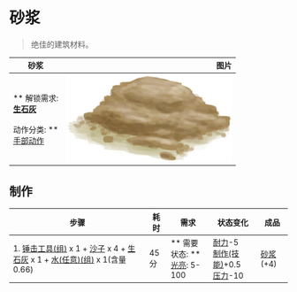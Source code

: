 # 砂浆  
> 绝佳的建筑材料。  
  
  砂浆  |   图片   
 ----  |  ----:   
 ** 解锁需求: **<br>[生石灰](Quicklime.md)<br><br>** 动作分类: **<br>[手部动作](HandAction.md)  |  <img decoding="async" src="Sprite/Mortar.png" href="a.md" style="max-width:300px;max-height:300px;">   
  
## 制作  
步骤  |  耗时  |  需求  |  状态变化  |  成品  
----  |  ----  |  ----  |  ----  |  ----  
1. [锤击工具(组)](GpTag_Hammer.md) x 1 + [沙子](Sand.md) x 4 + [生石灰](Quicklime.md) x 1 + [水(任意)(组)](GpTag_WaterAny.md) x 1(含量0.66)  |  45分  |  ** 需要状态: **<br>[光亮](Light.md): 5-100  |  [耐力](Stamina.md)-5<br>[制作(技能)](Skill_Crafting.md)+0.5<br>[压力](Stress.md)-10  |  [砂浆](Mortar.md)(+4)  


<script>document.title="砂浆 - 卡牌生存百科 Card Survival Wiki";</script>